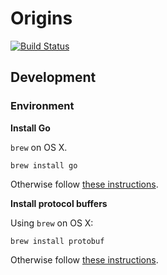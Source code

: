 # Origins

[![Build Status](https://travis-ci.org/chop-dbhi/origins.svg?branch=go)](https://travis-ci.org/chop-dbhi/origins)

## Development

### Environment

**Install Go**

`brew` on OS X.

```
brew install go
```

Otherwise follow [these instructions](http://golang.org/doc/install).

**Install protocol buffers**

Using `brew` on OS X:

```
brew install protobuf
```

Otherwise follow [these instructions](https://developers.google.com/protocol-buffers/docs/downloads).
